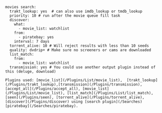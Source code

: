 

  
  ```
  movies search:
    trakt_lookup: yes  # can also use imdb_lookup or tmdb_lookup
    priority: 10 # run after the movie queue fill task
    discover:
      what:
        - movie_list: watchlist
      from:
        - piratebay: yes
      interval: 7 days
    torrent_alive: 10 # Will reject results with less than 10 seeds
    quality: dvdrip+ # Make sure no screeners or cams are downloaded
    list_match:
      from:
        - movie_list: watchlist
    transmission: yes # You could use another output plugin instead of this (deluge, download)
```
    
    Plugins used: [movie_list](/Plugins/List/movie_list),  [trakt_lookup](/Plugins/trakt_lookup),[transmission](/Plugins/transmission),
    [accept_all](/Plugins/accept_all), [movie_list](/Plugins/List/movie_list), [list_match](/Plugins/List/list_match), [seen](/Plugins/seen), [torrent_alive](/Plugins/torrent_alive), [discover](/Plugins/discover) using [search plugin](/Searches) [piratebay](/Searches/piratebay).